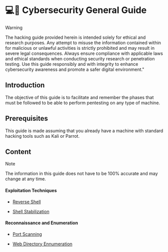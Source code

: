 # 💻🔐 Cybersecurity General Guide  

> [!WARNING]
> The hacking guide provided herein is intended solely for ethical and research purposes. Any attempt to misuse the information contained within for malicious or unlawful activities is strictly prohibited and may result in severe legal consequences. Always ensure compliance with applicable laws and ethical standards when conducting security research or penetration testing. Use this guide responsibly and with integrity to enhance cybersecurity awareness and promote a safer digital environment."


## Introduction
The objective of this guide is to facilitate and remember the phases that must be followed to be able to perform pentesting on any type of machine.  

## Prerequisites
This guide is made assuming that you already have a machine with standard hacking tools such as Kali or Parrot.

## Content
> [!NOTE]
> The information in this guide does not have to be 100% accurate and may change at any time.


#### Exploitation Techniques
- [Reverse Shell](https://github.com/albertcastineira/cybersecurity/blob/main/Exploitation%20Techniques/ReverseShell.md)

- [Shell Stabilization](https://github.com/albertcastineira/cybersecurity/blob/main/Exploitation%20Techniques/ShellStabilization.md)

#### Reconnaissance and Enumeration
- [Port Scanning](https://github.com/albertcastineira/cybersecurity/blob/main/Reconnaissance%20and%20Enumeration/PortScanning.md)

- [Web Directory Ennumeration](https://github.com/albertcastineira/cybersecurity/blob/main/Reconnaissance%20and%20Enumeration/WebDirectoryEnnumeration.md)
